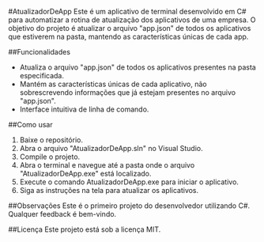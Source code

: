 #AtualizadorDeApp
Este é um aplicativo de terminal desenvolvido em C# para automatizar a rotina de atualização dos aplicativos de uma empresa. O objetivo do projeto é atualizar o arquivo "app.json" de todos os aplicativos que estiverem na pasta, mantendo as características únicas de cada app.

##Funcionalidades
- Atualiza o arquivo "app.json" de todos os aplicativos presentes na pasta especificada.
- Mantém as características únicas de cada aplicativo, não sobrescrevendo informações que já estejam presentes no arquivo "app.json".
- Interface intuitiva de linha de comando.

##Como usar
1. Baixe o repositório.
2. Abra o arquivo "AtualizadorDeApp.sln" no Visual Studio.
3. Compile o projeto.
4. Abra o terminal e navegue até a pasta onde o arquivo "AtualizadorDeApp.exe" está localizado.
5. Execute o comando AtualizadorDeApp.exe para iniciar o aplicativo.
6. Siga as instruções na tela para atualizar os aplicativos.

##Observações
Este é o primeiro projeto do desenvolvedor utilizando C#. Qualquer feedback é bem-vindo.

##Licença
Este projeto está sob a licença MIT.
